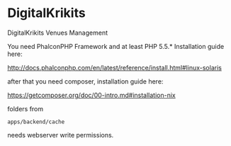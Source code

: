 DigitalKrikits
=====

DigitalKrikits Venues Management

You need PhalconPHP Framework and at least PHP 5.5.*
Installation guide here:

http://docs.phalconphp.com/en/latest/reference/install.html#linux-solaris

after that you need composer, installation guide here:

https://getcomposer.org/doc/00-intro.md#installation-nix

folders from 
```
apps/backend/cache
```
needs webserver write permissions.
